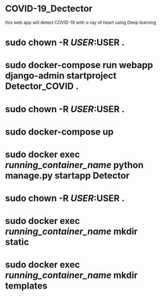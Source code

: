 # COVID-19_Dectector
this web app will detect COVID-19 with x-ray of heart using Deep learning

# sudo chown -R $USER:$USER .

# sudo docker-compose run webapp django-admin startproject Detector_COVID .

# sudo chown -R $USER:$USER .

# sudo docker-compose up

# sudo docker exec ***running_container_name*** python manage.py startapp Detector

# sudo chown -R $USER:$USER .

# sudo docker exec ***running_container_name*** mkdir static

# sudo docker exec ***running_container_name*** mkdir templates

